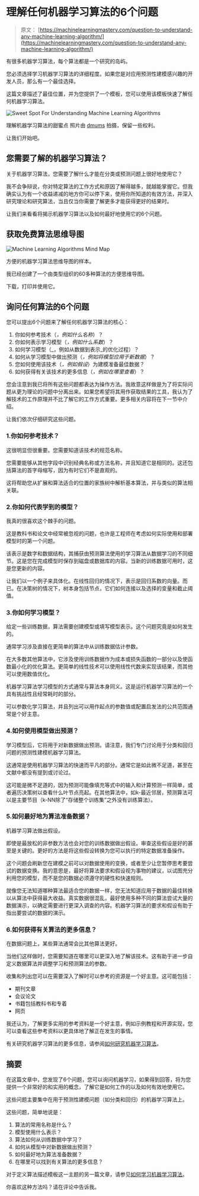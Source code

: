 # 理解任何机器学习算法的6个问题

> 原文： [https://machinelearningmastery.com/question-to-understand-any-machine-learning-algorithm/](https://machinelearningmastery.com/question-to-understand-any-machine-learning-algorithm/)

有很多机器学习算法，每个算法都是一个研究的岛屿。

您必须选择学习机器学习算法的详细程度。如果您是对应用预测性建模感兴趣的开发人员，那么有一个最佳选择。

这篇文章描述了最佳位置，并为您提供了一个模板，您可以使用该模板快速了解任何机器学习算法。

![Sweet Spot For Understanding Machine Learning Algorithms](img/31eb1a0ab6574934c1f7da3be7b64c50.jpg)

理解机器学习算法的甜蜜点
照片由 [dmums](https://www.flickr.com/photos/digitalmums/6310508350/) 拍摄，保留一些权利。

让我们开始吧。

## 您需要了解的机器学习算法？

关于机器学习算法，您需要了解什么才能在分类或预测问题上很好地使用它？

我不会争辩说，你对特定算法的工作方式和原因了解得越多，就越能掌握它。但我确实认为有一个收益递减的地方你可以停下来，使用你所知道的有效方法，并深入研究理论和研究算法，当且仅当你需要了解更多才能获得更好的结果时。

让我们来看看将揭示机器学习算法以及如何最好地使用它的6个问题。

## 获取免费算法思维导图

![Machine Learning Algorithms Mind Map](img/2ce1275c2a1cac30a9f4eea6edd42d61.jpg)

方便的机器学习算法思维导图的样本。

我已经创建了一个由类型组织的60多种算法的方便思维导图。

下载，打印并使用它。

## 询问任何算法的6个问题

您可以提出6个问题来了解任何机器学习算法的核心：

1.  你如何参考技术（_，例如什么名称_）？
2.  你如何表示学习模型（_，例如什么系数_）？
3.  如何学习模型（_，例如从数据到表示_的优化过程）？
4.  如何从学习模型中做出预测（_，例如将模型应用于新数据_）？
5.  您如何使用该技术（_，例如假设_）为建模准备最佳数据？
6.  如何获得有关该技术的更多信息（_，例如在哪里查看_）？

您会注意到我已将所有这些问题都表达为操作方法。我故意这样做是为了将实际问题从更为理论的问题中分离出来。如果您希望将其用作获取结果的工具，我认为了解技术的工作原理并不比了解它的工作方式重要。更多相关内容将在下一节中介绍。

让我们依次仔细研究这些问题。

### 1.你如何参考技术？

这很明显但很重要。您需要知道该技术的规范名称。

您需要能够从其他字段中识别经典名称或方法名称，并且知道它是相同的。这还包括算法的首字母缩写，因为有时它们不是直观的。

这将帮助您从扩展和算法适合的位置的家族树中解析基本算法，并与类似的算法相关联。

### 2.你如何代表学到的模型？

我真的很喜欢这个棘手的问题。

这是教科书和论文中经常被忽视的问题，也许是工程师在考虑如何实际使用和部署模型时的第一个问题。

该表示是数字和数据结构，其捕获由预测算法使用的学习算法从数据学习的不同细节。这是您在完成模型时保存到磁盘或数据库的内容。当新的训练数据可用时，这是您更新的内容。

让我们以一个例子来具体化。在线性回归的情况下，表示是回归系数的向量。而已。在决策树的情况下，树本身包括节点，它们如何连接以及选择的变量和截止阈值。

### 3.你如何学习模型？

给定一些训练数据，算法需要创建模型或填写模型表示。这个问题究竟是如何发生的。

通常学习涉及直接在更简单的算法中从训练数据估计参数。

在大多数其他算法中，它涉及使用训练数据作为成本或损失函数的一部分以及使函数最小化的优化算法。更简单的线性技术可以使用线性代数来实现该结果，而其他可以使用数值优化。

机器学习算法学习模型的方式通常与算法本身同义。这是运行机器学习算法的一个具有挑战性且经常耗时的部分。

可以参数化学习算法，并且列出可以用作起点的参数值或配置启发法的公共范围通常是个好主意。

### 4.如何使用模型做出预测？

学习模型后，它将用于对新数据做出预测。请注意，我们专门讨论用于分类和回归问题的预测性建模机器学习算法。

这通常是使用机器学习算法的快速而平凡的部分。通常它是如此微不足道，甚至在文献中都没有提到或讨论过。

这可能是微不足道的，因为预测可能像填充等式中的输入和计算预测一样简单，或者遍历决策树以查看什么叶节点亮起。在其他算法中，如k-最近邻居，预测算法可以是主要节目（k-NN除了“存储整个训练集”之外没有训练算法）。

### 5.如何最好地为算法准备数据？

机器学习算法做出假设。

即使是最放松的非参数方法也会对您的训练数据做出假设。审查这些假设是好的甚至是关键的。更好的方法是将这些假设转换为您可以执行的特定数据准备操作。

这个问题会刷新您在建模之前可以对数据使用的变换，或者至少让您暂停思考要尝试的数据变换。我的意思是，最好将算法要求和假设视为事物的建议，以试图充分利用您的模型，而不是您的数据必须遵守的硬性和快速规则。

就像您无法知道哪种算法最适合您的数据一样，您无法知道应用于数据的最佳转换以从算法中获得最大收益。真实数据很混乱，最好使用多种不同的算法尝试大量的数据演示，以确定需要进行更深入调查的内容。机器学习算法的要求和假设有助于指出要尝试的数据的演示。

### 6.如何获得有关算法的更多信息？

在数据问题上，某些算法通常会比其他算法更好。

当他们这样做时，您需要知道在哪里可以更深入地了解该技术。这有助于进一步自定义数据算法并调整学习和预测算法的参数。

收集和列出您可以在需要深入了解时可以参考的资源是一个好主意。这可能包括：

*   期刊文章
*   会议论文
*   书籍包括教科书和专着
*   网页

我还认为，了解更多实用的参考资料是一个好主意，例如示例教程和开源实现，您可以查看这些参考资料以更具体地了解正在发生的事情。

有关研究机器学习算法的更多信息，请参阅[如何研究机器学习算法](http://machinelearningmastery.com/how-to-research-a-machine-learning-algorithm/)。

## 摘要

在这篇文章中，您发现了6个问题，您可以询问机器学习，如果得到回答，将为您提供一个非常好的和实用的概念，了解它是如何工作的以及如何有效地使用它。

这些问题主要集中在用于预测性建模问题（如分类和回归）的机器学习算法上。

这些问题，简单地说是：

1.  算法的常用名称是什么？
2.  模型使用什么表示？
3.  算法如何从训练数据中学习？
4.  如何从模型中对新数据做出预测？
5.  如何最好地为算法准备数据？
6.  在哪里可以找到有关算法的更多信息？

对于定义算法描述模板这一主题的另一篇文章，请参见[如何学习机器学习算法](http://machinelearningmastery.com/how-to-learn-a-machine-learning-algorithm/)。

你喜欢这种方法吗？请在评论中告诉我。